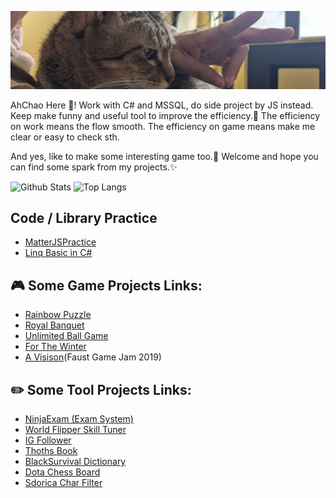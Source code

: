 ![Cat gaze at](https://github.com/AhChao/AhChao/blob/master/Img/catgaze.png)


AhChao Here 👋! 
Work with C# and MSSQL, do side project by JS instead.
Keep make funny and useful tool to improve the efficiency.:hammer:
The efficiency on work means the flow smooth.
The efficiency on game means make me clear or easy to check sth.

And yes, like to make some interesting game too.:game_die:
Welcome and hope you can find some spark from my projects.:sparkles:

![Github Stats](https://github-readme-stats.vercel.app/api?username=ahchao&count_private=true&hide=issues)
![Top Langs](https://github-readme-stats.vercel.app/api/top-langs/?username=ahchao&layout=compact)

## Code / Library Practice
- [MatterJSPractice](https://ahchao.github.io/MatterJSPractice/)
- [Linq Basic in C#](https://github.com/AhChao/LinqPractice)

## :video_game: Some Game Projects Links:

- [Rainbow Puzzle](https://ahchao.github.io/RainbowPuzzle/)
- [Royal Banquet](https://ahchao.github.io/RoyalBanquet/)
- [Unlimited Ball Game](https://ahchao.github.io/UnlimitedBallGame/)
- [For The Winter](https://ahchao.github.io/ForTheWinterDice/)
- [A Visison](https://ahhchao.itch.io/a-vision)(Faust Game Jam 2019)

## :pencil2: Some Tool Projects Links:

- [NinjaExam (Exam System)](https://ahchao.github.io/NinjaExam/)
- [World Flipper Skill Tuner](https://ahchao.github.io/WorldFlipperSkillTuner/)
- [IG Follower](https://ahchao.github.io/IGFollower/)
- [Thoths Book](https://ahchao.github.io/ThothsBook/)
- [BlackSurvival Dictionary](https://ahchao.github.io/blackSurvival_Dictionary/)
- [Dota Chess Board](https://ahchao.github.io/DotaChessBoard/index.html?language=en)
- [Sdorica Char Filter](https://ahchao.github.io/SdoricaCharFilter/)
